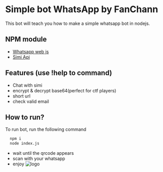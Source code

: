 
# Simple bot WhatsApp by FanChann

This bot will teach you how to make a simple whatsapp bot in nodejs.

## NPM module

- [Whatsapp web js](https://www.npmjs.com/package/whatsapp-web.js)
- [Simi Api](https://www.npmjs.com/package/simsimi)


## Features (use !help to command)
- Chat with simi
- encrypt & decrypt base64(perfect for ctf players)
- short url 
- check valid email


## How to run?

To run bot, run the following command

```bash
  npm i
  node index.js
```
* wait until the qrcode appears
* scan with your whatsapp
* enjoy
![logo ](https://c.tenor.com/aF0ipAtOk9cAAAAC/spy-x-family-anya.gif)